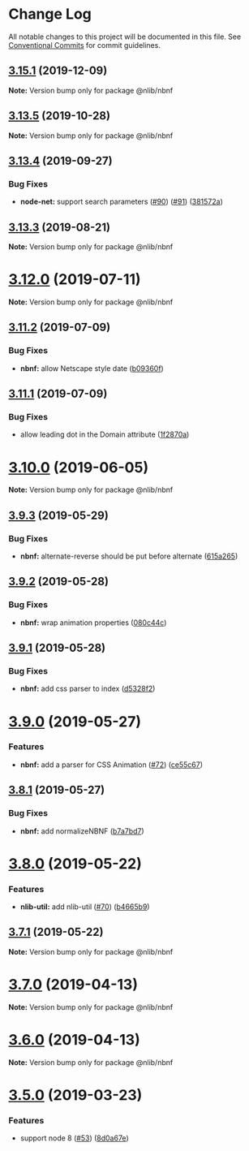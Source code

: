 # Change Log

All notable changes to this project will be documented in this file.
See [Conventional Commits](https://conventionalcommits.org) for commit guidelines.

## [3.15.1](https://github.com/nlibjs/nlibjs/compare/v3.15.0...v3.15.1) (2019-12-09)

**Note:** Version bump only for package @nlib/nbnf





## [3.13.5](https://github.com/nlibjs/nlibjs/compare/v3.13.4...v3.13.5) (2019-10-28)

**Note:** Version bump only for package @nlib/nbnf





## [3.13.4](https://github.com/nlibjs/nlibjs/compare/v3.13.3...v3.13.4) (2019-09-27)


### Bug Fixes

* **node-net:** support search parameters ([#90](https://github.com/nlibjs/nlibjs/issues/90)) ([#91](https://github.com/nlibjs/nlibjs/issues/91)) ([381572a](https://github.com/nlibjs/nlibjs/commit/381572a))





## [3.13.3](https://github.com/nlibjs/nlibjs/compare/v3.13.2...v3.13.3) (2019-08-21)

**Note:** Version bump only for package @nlib/nbnf





# [3.12.0](https://github.com/nlibjs/nlibjs/compare/v3.11.2...v3.12.0) (2019-07-11)

**Note:** Version bump only for package @nlib/nbnf





## [3.11.2](https://github.com/nlibjs/nlibjs/compare/v3.11.1...v3.11.2) (2019-07-09)


### Bug Fixes

* **nbnf:** allow Netscape style date ([b09360f](https://github.com/nlibjs/nlibjs/commit/b09360f))





## [3.11.1](https://github.com/nlibjs/nlibjs/compare/v3.11.0...v3.11.1) (2019-07-09)


### Bug Fixes

* allow leading dot in the Domain attribute ([1f2870a](https://github.com/nlibjs/nlibjs/commit/1f2870a))





# [3.10.0](https://github.com/nlibjs/nlibjs/compare/v3.9.3...v3.10.0) (2019-06-05)

**Note:** Version bump only for package @nlib/nbnf





## [3.9.3](https://github.com/nlibjs/nlibjs/compare/v3.9.2...v3.9.3) (2019-05-29)


### Bug Fixes

* **nbnf:** alternate-reverse should be put before alternate ([615a265](https://github.com/nlibjs/nlibjs/commit/615a265))





## [3.9.2](https://github.com/nlibjs/nlibjs/compare/v3.9.1...v3.9.2) (2019-05-28)


### Bug Fixes

* **nbnf:** wrap animation properties ([080c44c](https://github.com/nlibjs/nlibjs/commit/080c44c))





## [3.9.1](https://github.com/nlibjs/nlibjs/compare/v3.9.0...v3.9.1) (2019-05-28)


### Bug Fixes

* **nbnf:** add css parser to index ([d5328f2](https://github.com/nlibjs/nlibjs/commit/d5328f2))





# [3.9.0](https://github.com/nlibjs/nlibjs/compare/v3.8.1...v3.9.0) (2019-05-27)


### Features

* **nbnf:** add a parser for CSS Animation ([#72](https://github.com/nlibjs/nlibjs/issues/72)) ([ce55c67](https://github.com/nlibjs/nlibjs/commit/ce55c67))





## [3.8.1](https://github.com/nlibjs/nlibjs/compare/v3.8.0...v3.8.1) (2019-05-27)


### Bug Fixes

* **nbnf:** add normalizeNBNF ([b7a7bd7](https://github.com/nlibjs/nlibjs/commit/b7a7bd7))





# [3.8.0](https://github.com/nlibjs/nlibjs/compare/v3.7.1...v3.8.0) (2019-05-22)


### Features

* **nlib-util:** add nlib-util ([#70](https://github.com/nlibjs/nlibjs/issues/70)) ([b4665b9](https://github.com/nlibjs/nlibjs/commit/b4665b9))





## [3.7.1](https://github.com/nlibjs/nlibjs/compare/v3.7.0...v3.7.1) (2019-05-22)

**Note:** Version bump only for package @nlib/nbnf





# [3.7.0](https://github.com/nlibjs/nlibjs/compare/v3.5.0...v3.7.0) (2019-04-13)

**Note:** Version bump only for package @nlib/nbnf





# [3.6.0](https://github.com/nlibjs/nlibjs/compare/v3.5.0...v3.6.0) (2019-04-13)

**Note:** Version bump only for package @nlib/nbnf





# [3.5.0](https://github.com/nlibjs/nlibjs/compare/v3.4.0...v3.5.0) (2019-03-23)


### Features

* support node 8 ([#53](https://github.com/nlibjs/nlibjs/issues/53)) ([8d0a67e](https://github.com/nlibjs/nlibjs/commit/8d0a67e))
